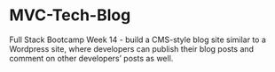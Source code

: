 # MVC-Tech-Blog
Full Stack Bootcamp Week 14 - build a CMS-style blog site similar to a Wordpress site, where developers can publish their blog posts and comment on other developers’ posts as well.
